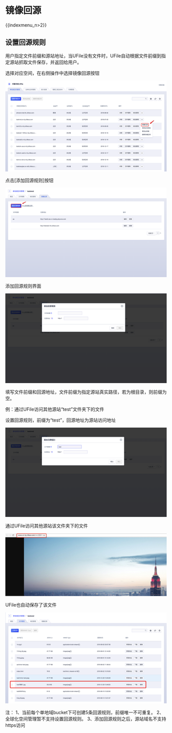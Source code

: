 # 镜像回源

{{indexmenu_n>2}}

## 设置回源规则

用户指定文件前缀和源站地址，当UFile没有文件时，UFile自动根据文件前缀到指定源站抓取文件保存，并返回给用户。

选择对应空间，在右侧操作中选择镜像回源按钮

![](/images/guide/进入镜像回源界面v4.png)

点击\[添加回源规则\]按钮

![](/images/guide/点击回源规则V4.png)

添加回源规则界面

![](/images/guide/添加回源规则界面V4.png)

填写文件前缀和回源地址，文件前缀为指定源站真实路径，若为根目录，则前缀为空。

例：通过UFile访问其他源站“test”文件夹下的文件

设置回源规则，前缀为“test”，回源地址为源站访问地址

![](/images/guide/设置前缀为test.png)

通过UFile访问其他源站该文件夹下的文件

![](/images/访问源站文件.jpg)

UFile也自动保存了该文件

![](/images/guide/镜像下载-文件列表V4.png)

注：
1、当前每个单地域bucket下可创建5条回源规则，前缀唯一不可重复。
2、全球化空间管理暂不支持设置回源规则。
3、添加回源规则之后，源站域名不支持https访问
